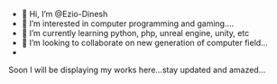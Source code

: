 - 👋 Hi, I’m @Ezio-Dinesh
- 👀 I’m interested in computer programming and gaming....
- 🌱 I’m currently learning python, php, unreal engine, unity, etc
- 💞️ I’m looking to collaborate on new generation of computer field...
- 

Soon I will be displaying my works here...stay updated and amazed...
